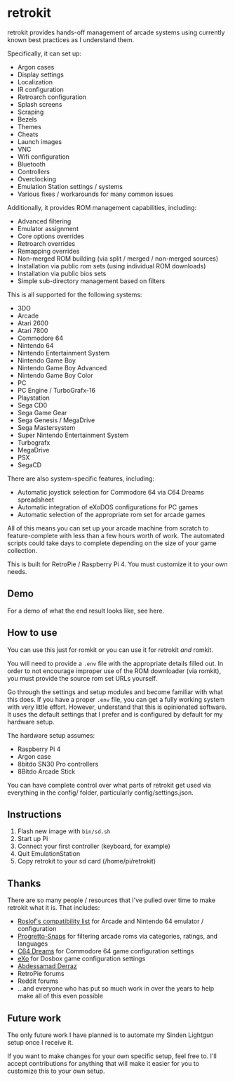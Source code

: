 # retrokit

retrokit provides hands-off management of arcade systems using currently known best
practices as I understand them.

Specifically, it can set up:

* Argon cases
* Display settings
* Localization
* IR configuration
* Retroarch configuration
* Splash screens
* Scraping
* Bezels
* Themes
* Cheats
* Launch images
* VNC
* Wifi configuration
* Bluetooth
* Controllers
* Overclocking
* Emulation Station settings / systems
* Various fixes / workarounds for many common issues

Additionally, it provides ROM management capabilities, including:

* Advanced filtering
* Emulator assignment
* Core options overrides
* Retroarch overrides
* Remapping overrides
* Non-merged ROM building (via split / merged / non-merged sources)
* Installation via public rom sets (using individual ROM downloads)
* Installation via public bios sets
* Simple sub-directory management based on filters

This is all supported for the following systems:

* 3DO
* Arcade
* Atari 2600
* Atari 7800
* Commodore 64
* Nintendo 64
* Nintendo Entertainment System
* Nintendo Game Boy
* Nintendo Game Boy Advanced
* Nintendo Game Boy Color
* PC
* PC Engine / TurboGrafx-16
* Playstation
* Sega CD0
* Sega Game Gear
* Sega Genesis / MegaDrive
* Sega Mastersystem
* Super Nintendo Entertainment System
* Turbografx
* MegaDrive
* PSX
* SegaCD

There are also system-specific features, including:

* Automatic joystick selection for Commodore 64 via C64 Dreams spreadsheet
* Automatic integration of eXoDOS configurations for PC games
* Automatic selection of the appropriate rom set for arcade games

All of this means you can set up your arcade machine from scratch to feature-complete
with less than a few hours worth of work.  The automated scripts could take
days to complete depending on the size of your game collection.

This is built for RetroPie / Raspberry Pi 4.  You must customize it to your
own needs.

## Demo

For a demo of what the end result looks like, see here.

## How to use

You can use this just for romkit or you can use it for retrokit *and* romkit.

You will need to provide a `.env` file with the appropriate details filled out.
In order to not encourage improper use of the ROM downloader (via romkit), you
must provide the source rom set URLs yourself.

Go through the settings and setup modules and become familiar with what this does.
If you have a proper `.env` file, you can get a fully working system with very
little effort.  However, understand that this is opinionated software.  It uses
the default settings that I prefer and is configured by default for my hardware
setup.

The hardware setup assumes:

* Raspberry Pi 4
* Argon case
* 8bitdo SN30 Pro controllers
* 8Bitdo Arcade Stick

You can have complete control over what parts of retrokit get used via everything
in the config/ folder, particularly config/settings.json.

## Instructions

1. Flash new image with `bin/sd.sh`
2. Start up Pi
3. Connect your first controller (keyboard, for example)
4. Quit EmulationStation
5. Copy retrokit to your sd card (/home/pi/retrokit)

## Thanks

There are so many people / resources that I've pulled over time to make
retrokit what it is.  That includes:

* [Roslof's compatibility list](https://docs.google.com/spreadsheets/d/1Rq4shU1RUSdcc7cTVWeORMD-mcO6BwXwQ7TGw8f5_zw/edit#gid=1985896929) for Arcade and Nintendo 64 emulator / configuration
* [Progretto-Snaps](https://www.progettosnaps.net/) for filtering arcade roms via categories, ratings, and languages
* [C64 Dreams](https://www.zombs-lair.com/c64-dreams) for Commodore 64 game configuration settings
* [eXo](https://***REMOVED***) for Dosbox game configuration settings
* [Abdessamad Derraz](https://github.com/Abdess)
* RetroPie forums
* Reddit forums
* ...and everyone who has put so much work in over the years to help make all of this even possible

## Future work

The only future work I have planned is to automate my Sinden Lightgun setup once I
receive it.

If you want to make changes for your own specific setup, feel free to.  I'll accept
contributions for anything that will make it easier for you to customize this to your
own setup.
